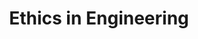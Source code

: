 ---
title: "Ethics in Engineering"
authors:
    - "Mike Martin"
    - "Roland Schinzinger"
type: "book"
categories: 
    - "ethics"
    - "engineering"
link: "https://www.bookdepository.com/Ethics-Engineering-Mike-Martin/9780071112932"
---